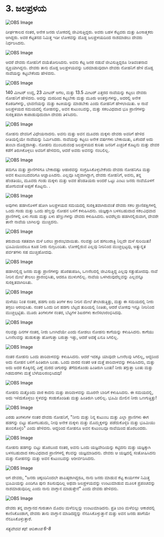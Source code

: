 # 3. ಜಲಪ್ರಳಯ

![OBS Image](https://cdn.door43.org/obs/jpg/360px/obs-en-03-01.jpg)

ದೀರ್ಘಕಾಲದ ನಂತರ, ಅನೇಕ ಜನರು ಲೋಕದಲ್ಲಿ ಜೀವಿಸುತ್ತಿದ್ದರು. ಅವರು ಬಹಳ ಕೆಟ್ಟವರು ಮತ್ತು ಹಿಂಸಾತ್ಮಕರು ಆಗಿದ್ದರು. ಅವರ ಕೆಟ್ಟತನದ ನಿಮಿತ್ತ ಇಡೀ ಲೋಕವನ್ನು ದೊಡ್ಡ ಜಲಪ್ರಳಯದಿಂದ ನಾಶಮಾಡಲು ದೇವರು ನಿರ್ಧರಿಸಿದನು.

![OBS Image](https://cdn.door43.org/obs/jpg/360px/obs-en-03-02.jpg)

ಆದರೆ ದೇವರು ನೋಹನಿಗೆ ದಯೆತೋರಿಸಿದನು. ಅವನು ಕೆಟ್ಟ ಜನರ ನಡುವೆ ಜೀವಿಸುತ್ತಿದ್ದರೂ ನೀತಿವಂತನಾದ ವ್ಯಕ್ತಿಯಾಗಿದ್ದನು. ದೇವರು ತಾನು ದೊಡ್ಡ ಜಲಪ್ರಳಯವನ್ನು ಬರಮಾಡುವುದಾಗಿ ದೇವರು ನೋಹನಿಗೆ ಹೇಳಿ  ದೊಡ್ಡ ನಾವೆಯನ್ನು ಕಟ್ಟಬೇಕೆಂದು ಹೇಳಿದನು.

![OBS Image](https://cdn.door43.org/obs/jpg/360px/obs-en-03-03.jpg)

140 ಮೀಟರ್ ಉದ್ದ, 23 ಮೀಟರ್ ಅಗಲ, ಮತ್ತು 13.5 ಮೀಟರ್ ಎತ್ತರದ  ನಾವೆಯನ್ನು ಕಟ್ಟಲು  ದೇವರು ನೋಹನಿಗೆ ಹೇಳಿದನು. ಅದನ್ನು ಮರದಿಂದ ಕಟ್ಟಬೇಕು ಮತ್ತು ಮೂರು ಅಂತಸ್ತುಗಳನ್ನು, ಅದರಲ್ಲಿ ಅನೇಕ ಕೊಠಡಿಗಳನ್ನು, ಛಾವಣಿಯನ್ನು ಮತ್ತು ಕಿಟಕಿಯನ್ನು ಮಾಡಬೇಕು ಎಂದು ನೋಹನಿಗೆ ಹೇಳಲಾಯಿತು. ಅ ನಾವೆ ಜಲಪ್ರಳಯದ ಸಮಯದಲ್ಲಿ ನೋಹನನ್ನು, ಅವನ ಕುಟುಂಬವನ್ನು, ಮತ್ತು ಸಕಲವಿಧವಾದ ಭೂ ಪ್ರಾಣಿಗಳನ್ನು ಸುರಕ್ಷಿತವಾಗಿ ಕಾಪಾಡುವುದುದಾಗಿ ದೇವರು ತಿಳಿಸಿದನು.

![OBS Image](https://cdn.door43.org/obs/jpg/360px/obs-en-03-04.jpg)

ನೋಹನು ದೇವರಿಗೆ ವಿಧೇಯನಾದನು. ಅವನು ಮತ್ತು ಅವನ ಮೂವರು ಮಕ್ಕಳು ದೇವರು ಅವರಿಗೆ ಹೇಳಿದ ರೀತಿಯಲ್ಲಿಯೇ  ನಾವೆಯನ್ನು ನಿರ್ಮಿಸಿದರು. ನಾವೆಯನ್ನು ಕಟ್ಟಲು ಅನೇಕ ವರ್ಷಗಳು ಬೇಕಾಯಿತು, ಏಕೆಂದರೆ ಅದು ತುಂಬಾ ದೊಡ್ಡದಾಗಿತ್ತು. ನೋಹನು ಮುಂಬರುವಂಥ ಜಲಪ್ರಳಯದ ಕುರಿತು ಜನರಿಗೆ ಎಚ್ಚರಿಕೆ ಕೊಟ್ಟನು ಮತ್ತು ದೇವರ ಕಡೆಗೆ ತಿರುಗಿಕೊಳ್ಳಲು ಅವರಿಗೆ ಹೇಳಿದನು, ಆದರೆ ಅವರು ಅವನನ್ನು ನಂಬಲಿಲ್ಲ.

![OBS Image](https://cdn.door43.org/obs/jpg/360px/obs-en-03-05.jpg)

ತಮಗೂ ಮತ್ತು ಪ್ರಾಣಿಗಳಿಗೂ ಬೇಕಾದಷ್ಟು ಆಹಾರವನ್ನು ಸಂಗ್ರಹಿಸಿಕೊಳ್ಳಬೇಕೆಂದು ದೇವರು ನೋಹನಿಗೂ ಮತ್ತು ಅವನ ಕುಟುಂಬದವರಿಗೂ ಆಜ್ಞಾಪಿಸಿದನು. ಎಲ್ಲವೂ ಸಿದ್ಧವಾಗಿದ್ದಾಗ, ದೇವರು ನೋಹನಿಗೆ, ಅವನು,  ತನ್ನ ಹೆಂಡತಿಯು, ಮೂವರು ಗಂಡು ಮಕ್ಕಳು ಮತ್ತು ಅವರ ಹೆಂಡತಿಯರು ಅಂದರೆ ಒಟ್ಟು ಎಂಟು ಜನರು  ನಾವೆಯೊಳಗೆ   ಹೋಗುವಂತೆ ಅಪ್ಪಣೆ ಕೊಟ್ಟನು. .

![OBS Image](https://cdn.door43.org/obs/jpg/360px/obs-en-03-06.jpg)

ಅವುಗಳು ಹಡಗಿನೊಳಗೆ ಹೋಗಿ ಜಲಪ್ರಳಯದ ಸಮಯದಲ್ಲಿ ಸುರಕ್ಷಿತವಾಗಿರುವಂತೆ ದೇವರು ಸಕಲ ಪ್ರಾಣಿಪಕ್ಷಿಗಳಲ್ಲಿ ಒಂದು ಗಂಡು ಮತ್ತು ಒಂದು ಹೆಣ್ಣನ್ನು ನೋಹನ ಬಳಿಗೆ ಕಳುಹಿಸಿದನು. ಯಜ್ಞಕ್ಕಾಗಿ ಬಳಸಬಹುದಾದ ಸಕಲವಿಧವಾದ ಪ್ರಾಣಿಗಳಲ್ಲಿ ಏಳು ಗಂಡು ಮತ್ತು ಏಳು ಹೆಣ್ಣುಗಳನ್ನು ದೇವರು ಕಳುಹಿಸಿದನು. ಅವರೆಲ್ಲರು ಹಡಗಿನಲ್ಲಿರುವಾಗ,  ದೇವರೇ ತಾನೇ ನಾವೆಯ ಬಾಗಿಲನ್ನು ಮುಚ್ಚಿದನು.

![OBS Image](https://cdn.door43.org/obs/jpg/360px/obs-en-03-07.jpg)

ತರುವಾಯ ಸತತವಾಗಿ ಮಳೆ ಬರಲು ಪ್ರಾರಂಭವಾಯಿತು. ನಲವತ್ತು ದಿನ ಹಗಲುರಾತ್ರಿ ನಿಲ್ಲದೇ ಮಳೆ ಸುರಿಯಿತು! ಭೂಮಿಯಿಂದಲೂ ಕೂಡ ನೀರು ನುಗ್ಗಿಬಂದಿತು.  ಲೋಕಲ್ಲಿರುವ ಎಲ್ಲವು ನೀರಿನಿಂದ ಮುಚ್ಚಲ್ಪಟ್ಟವು, ಅತ್ಯುನ್ನತ ಪರ್ವತಗಳು ಸಹ ಮುಚ್ಚಿಹೋದವು.

![OBS Image](https://cdn.door43.org/obs/jpg/360px/obs-en-03-08.jpg)

ಹಡಗಿನಲ್ಲಿದ್ದ ಜನರು ಮತ್ತು ಪ್ರಾಣಿಗಳನ್ನು ಹೊರತುಪಡಿಸಿ, ಒಣನೆಲದಲ್ಲಿ ಜೀವಿಸುತ್ತಿದ್ದ ಎಲ್ಲವು ಸತ್ತುಹೋದವು.  ನಾವೆ ನೀರಿನ ಮೇಲೆ  ತೇಲಲು ಪ್ರಾರಂಭಿಸಿತು, ಆದರೂ ಮುಳುಗಲಿಲ್ಲ.  ನಾವೆಯ  ಒಳಗಿರುವುದೆಲ್ಲವನ್ನು ಎಲ್ಲವನ್ನೂ ಸುರಕ್ಷಿತವಾಗಿರಿಸಿತು. 

![OBS Image](https://cdn.door43.org/obs/jpg/360px/obs-en-03-09.jpg)

ಮಳೆಯು ನಿಂತ ನಂತರ, ಹಡಗು ಐದು ತಿಂಗಳ ಕಾಲ ನೀರಿನ ಮೇಲೆ ತೇಲಾಡುತ್ತಿತ್ತು, ಮತ್ತು ಈ ಸಮಯದಲ್ಲಿ ನೀರು ತಗ್ಗಲು ಆರಂಭಿಸಿತು. ನಂತರ ಒಂದು ದಿನ ಹಡಗು ಬೆಟ್ಟದ ತುದಿಯಲ್ಲಿ ನಿಂತಿತು, ಆದರೆ ಲೋಕವು ಇನ್ನೂ ನೀರಿನಿಂದ ಮುಚ್ಚಲ್ಪಟ್ಟಿತು. ಮೂರು ತಿಂಗಳುಗಳ ನಂತರ, ಬೆಟ್ಟಗಳ ಶಿಖರಗಳು ಕಾಣಿಸಲಾರಂಭಿಸಿದವು.

![OBS Image](https://cdn.door43.org/obs/jpg/360px/obs-en-03-10.jpg)

ನಲವತ್ತು ದಿನಗಳ ನಂತರ, ನೀರು ಒಣಗಿದೆಯೇ ಎಂದು ನೋಡಲು ನೋಹನು ಕಾಗೆಯನ್ನು ಕಳುಹಿಸಿದನು. ಕಾಗೆಯು ಒಣನೆಲವನ್ನು ಹುಡುಕುತ್ತಾ ಹೋಗುತ್ತಾ ಬರುತ್ತಾ ಇತ್ತು, ಆದರೆ ಅದಕ್ಕೆ ಏನೂ ಸಿಗಲಿಲ್ಲ.

![OBS Image](https://cdn.door43.org/obs/jpg/360px/obs-en-03-11.jpg)

ನಂತರ ನೋಹನು ಒಂದು ಪಾರಿವಾಳವನ್ನು ಕಳುಹಿಸಿದನು. ಆದರೆ ಇದಕ್ಕೂ ಯಾವುದೇ ಒಣನೆಲವು ಸಿಗಲಿಲ್ಲ, ಆದ್ದರಿಂದ ಅದು ನೋಹನ ಬಳಿಗೆ ಹಿಂತಿರುಗಿ ಬಂತು. ಒಂದು ವಾರದ ನಂತರ ಆತ ಮತ್ತೆ ಪಾರಿವಾಳವನ್ನು ಕಳುಹಿಸಿದನು, ಮತ್ತು ಅದು ಅದರ ಕೊಕ್ಕಿನಲ್ಲಿ ಎಣ್ಣೆ ಮರದ ಚಿಗುರನ್ನು ತೆಗೆದುಕೊಂಡು ಹಿಂತಿರುಗಿ ಬಂತು! ನೀರು ತಗ್ಗುತ್ತಾ ಬಂತು ಮತ್ತು ಗಿಡಮರಗಳು ಮತ್ತೆ  ಬೆಳೆಯಲರಂಭಿಸಿದವು!

![OBS Image](https://cdn.door43.org/obs/jpg/360px/obs-en-03-12.jpg)

ನೋಹನು ಮತ್ತೊಂದು ವಾರ ಕಾದನು ಮತ್ತು ಪಾರಿವಾಳವನ್ನು ಮೂರನೇ ಬಾರಿಗೆ ಕಳುಹಿಸಿದನು. ಈ ಸಮಯದಲ್ಲಿ, ಅದು ಇಳಿದುಕೊಳ್ಳಲು ಸ್ಥಳವನ್ನು ಕಂಡುಕೊಂಡಿತು ಮತ್ತು ಹಿಂತಿರುಗಿ ಬರಲಿಲ್ಲ. ಭೂಮಿ ಮೇಲಿನ ನೀರು ಒಣಗುತ್ತಿತ್ತು!

![OBS Image](https://cdn.door43.org/obs/jpg/360px/obs-en-03-13.jpg)

ಎರಡು ತಿಂಗಳುಗಳ ನಂತರ ದೇವರು ನೋಹನಿಗೆ, "ನೀನು ಮತ್ತು ನಿನ್ನ ಕುಟುಂಬ ಮತ್ತು ಎಲ್ಲಾ ಪ್ರಾಣಿಗಳು ಈಗ ಹಡಗನ್ನು ಬಿಟ್ಟು ಹೋಗಬಹುದು, ನೀವು ಅನೇಕ ಮಕ್ಕಳು ಮತ್ತು ಮೊಮ್ಮಕ್ಕಳನ್ನು ಪಡೆದುಕೊಳ್ಳಿರಿ ಮತ್ತು ಭೂಮಿಯು ತುಂಬಿಕೊಳ್ಳಿರಿ" ಎಂದು ಹೇಳಿದನು. ಆದ್ದರಿಂದ ನೋಹನೂ ಅವನ ಕುಟುಂಬವೂ  ನಾವೆಯಿಂದ ಹೊರಬಂದರು.

![OBS Image](https://cdn.door43.org/obs/jpg/360px/obs-en-03-14.jpg)

ನೋಹನು ಹಡಗನ್ನು ಬಿಟ್ಟು ಹೊರಬಂದ ನಂತರ, ಅವನು ಒಂದು ಯಜ್ಞವೇದಿಯನ್ನು ಕಟ್ಟಿದನು ಮತ್ತು ಯಜ್ಞಕ್ಕಾಗಿ ಬಳಸಬಹುದಾದ ಸಕಲವಿಧವಾದ ಪ್ರಾಣಿಗಳಲ್ಲಿ ಕೆಲವನ್ನು ಯಜ್ಞಮಾಡಿದನು. ದೇವರು ಆ ಯಜ್ಞದಲ್ಲಿ ಸಂತೋಷಿಸಿದನು ಮತ್ತು ನೋಹನನ್ನು ಮತ್ತು ಅವನ ಕುಟುಂಬವನ್ನು ಆಶೀರ್ವದಿಸಿದನು.

![OBS Image](https://cdn.door43.org/obs/jpg/360px/obs-en-03-15.jpg)

ಆಗ ದೇವರು, "ಜನರು ಚಿಕ್ಕಂದಿನಿಂದಲೇ ಪಾಪಿಷ್ಠರಾಗಿದ್ದರೂ, ನಾನು ಜನರು ಮಾಡುವ ಕೆಟ್ಟ ಕಾರ್ಯಗಳ ನಿಮಿತ್ತ ಭೂಮಿಯನ್ನು ಎಂದಿಗೂ ಪುನಃ ಶಪಿಸುವುದಿಲ್ಲ ಅಥವಾ ಜಲಪ್ರಳಯವನ್ನು ಉಂಟುಮಾಡುವ ಮೂಲಕ ಪ್ರಪಂಚವನ್ನು ನಾಶಮಾಡುವುದಿಲ್ಲ ಎಂದು ನಾನು ವಾಗ್ದಾನ ಮಾಡುತ್ತೇನೆ" ಎಂದು ದೇವರು ಹೇಳಿದನು.

![OBS Image](https://cdn.door43.org/obs/jpg/360px/obs-en-03-16.jpg)

ದೇವರು ತನ್ನ ವಾಗ್ದಾನದ ಗುರುತಾಗಿ ಮೊದಲ ಮಳೆಬಿಲ್ಲನ್ನು ಉಂಟುಮಾಡಿದನು. ಪ್ರತಿ ಬಾರಿ ಮಳೆಬಿಲ್ಲು ಆಕಾಶದಲ್ಲಿ ಕಾಣಿಸಿಕೊಂಡಾಗ, ದೇವರು ತಾನು ವಾಗ್ದಾನ ಮಾಡಿದದ್ದನ್ನು ನೆನಪಿಸಿಕೊಳ್ಳುತ್ತಾನೆ ಮತ್ತು ಅವನ ಜನರು ಹಾಗೆಯೇ ನೆನಪಿಸಿಕೊಳ್ಳುತ್ತಾರೆ.

_ಸತ್ಯವೇದದ ಕಥೆ: ಆದಿಕಾಂಡ 6-8_

